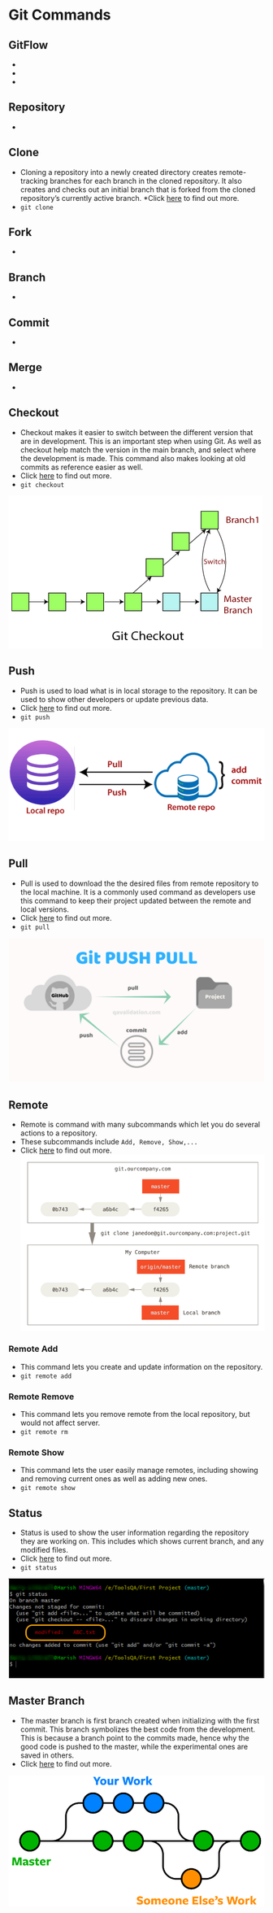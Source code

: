 # Git Commands

## GitFlow
*
*
*

## Repository
*

## Clone
* Cloning a repository into a newly created directory creates remote-tracking branches for each branch in the cloned repository. It also creates and checks out an initial branch that is forked from the cloned repository’s currently active branch. 
*Click [here](https://git-scm.com/docs/git-clone) to find out more. 
* ` git clone ` 

## Fork
*

## Branch
*

## Commit
*

## Merge
*

#####

## Checkout
* Checkout makes it easier to switch between the different version that are in development. This is an important step when using Git. As well as checkout help match the version in the main branch, and select where the development is made. This command also makes looking at old commits as reference easier as well. 
* Click [here](https://git-scm.com/docs/git-checkout) to find out more. 
* ` git checkout `

![Alt text](https://github.com/ab344/miniproject1-601/blob/main/assets/git-checkout.png)

## Push
* Push is used to load what is in local storage to the repository. It can be used to show other developers or update previous data. 
* Click [here](https://git-scm.com/docs/git-push) to find out more. 
* ` git push `

![Alt text](https://github.com/ab344/miniproject1-601/blob/main/assets/git-push.png)

## Pull
* Pull is used to download the the desired files from remote repository to the local machine. It is a commonly used command as developers use this command to keep their project updated between the remote and local versions. 
* Click [here](https://git-scm.com/docs/git-pull) to find out more.
* ` git pull `

![Alt text](https://github.com/ab344/miniproject1-601/blob/main/assets/Git-PUSH-pULL.png)

## Remote 
* Remote is command with many subcommands which let you do several actions to a repository. 
* These subcommands include ` Add, Remove, Show,... ` 
* Click [here](https://git-scm.com/docs/git-remote) to find out more.
![Alt text](https://github.com/ab344/miniproject1-601/blob/main/assets/remote-branches-1.png)

### Remote Add
* This command lets you create and update information on the repository. 
* ` git remote add `

### Remote Remove
* This command lets you remove remote from the local repository, but would not affect server. 
* ` git remote rm `

### Remote Show
* This command lets the user easily manage remotes, including showing and removing current ones as well as adding new ones. 
* ` git remote show `

## Status
* Status is used to show the user information regarding the repository they are working on. This includes which shows current branch, and any modified files. 
* Click [here](https://git-scm.com/docs/git-status) to find out more.
* ` git status `

![Alt text](https://github.com/ab344/miniproject1-601/blob/main/assets/git%20status.png)

## Master Branch
* The master branch is first branch created when initializing with the first commit. This branch symbolizes the best code from the development. This is because a branch point to the commits made, hence why the good code is pushed to the master, while the experimental ones are saved in others.
* Click [here](https://git-scm.com/book/en/v2/Git-Branching-Basic-Branching-and-Merging) to find out more.

![Alt text](https://github.com/ab344/miniproject1-601/blob/main/assets/git-branches-merge.png) 
